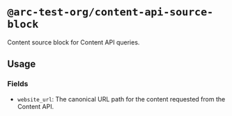 # `@arc-test-org/content-api-source-block`

Content source block for Content API queries.

## Usage

### Fields

* `website_url`: The canonical URL path for the content requested from the Content API.
